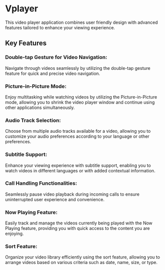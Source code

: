 # Vplayer
This video player application combines user friendly design with advanced features tailored to enhance your viewing experience.

## Key Features

### Double-tap Gesture for Video Navigation: 
Navigate through videos seamlessly by utilizing the double-tap gesture feature for quick and precise video navigation.

### Picture-in-Picture Mode: 
Enjoy multitasking while watching videos by utilizing the Picture-in-Picture mode, allowing you to shrink the video player window and continue using other applications simultaneously.

### Audio Track Selection: 
Choose from multiple audio tracks available for a video, allowing you to customize your audio preferences according to your language or other preferences.

### Subtitle Support: 
Enhance your viewing experience with subtitle support, enabling you to watch videos in different languages or with added contextual information.

### Call Handling Functionalities: 
Seamlessly pause video playback during incoming calls to ensure uninterrupted user experience and convenience.

### Now Playing Feature:
Easily track and manage the videos currently being played with the Now Playing feature, providing you with quick access to the content you are enjoying.

### Sort Feature:
Organize your video library efficiently using the sort feature, allowing you to arrange videos based on various criteria such as date, name, size, or type.



